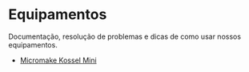 # Equipamentos

Documentação, resolução de problemas e dicas de como usar nossos equipamentos.

* [Micromake Kossel Mini](https://github.com/fablabjoinville/playbook/tree/master/equipamentos/impressora-3d-delta-kossel-mini) 
